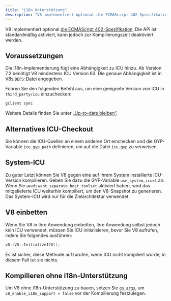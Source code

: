 ```yaml
---
title: "i18n Unterstützung"
description: "V8 implementiert optional die ECMAScript 402-Spezifikation. Die API ist standardmäßig aktiviert, kann jedoch zur Kompilierungszeit deaktiviert werden."
---
```

V8 implementiert optional [die ECMAScript 402-Spezifikation](https://tc39.es/ecma402/). Die API ist standardmäßig aktiviert, kann jedoch zur Kompilierungszeit deaktiviert werden.

## Voraussetzungen

Die i18n-Implementierung fügt eine Abhängigkeit zu ICU hinzu. Ab Version 7.2 benötigt V8 mindestens ICU Version 63. Die genaue Abhängigkeit ist in [V8s `DEPS`-Datei](https://chromium.googlesource.com/v8/v8.git/+/master/DEPS) angegeben.

Führen Sie den folgenden Befehl aus, um eine geeignete Version von ICU in `third_party/icu` einzuchecken:

```bash
gclient sync
```

Weitere Details finden Sie unter [„Up-to-date bleiben“](/docs/source-code#staying-up-to-date).

## Alternatives ICU-Checkout

Sie können die ICU-Quellen an einem anderen Ort einchecken und die GYP-Variable `icu_gyp_path` definieren, um auf die Datei `icu.gyp` zu verweisen.

## System-ICU

Zu guter Letzt können Sie V8 gegen eine auf Ihrem System installierte ICU-Version kompilieren. Geben Sie dazu die GYP-Variable `use_system_icu=1` an. Wenn Sie auch `want_separate_host_toolset` aktiviert haben, wird das mitgelieferte ICU weiterhin kompiliert, um den V8-Snapshot zu generieren. Das System-ICU wird nur für die Zielarchitektur verwendet.

## V8 einbetten

Wenn Sie V8 in Ihre Anwendung einbetten, Ihre Anwendung selbst jedoch kein ICU verwendet, müssen Sie ICU initialisieren, bevor Sie V8 aufrufen, indem Sie folgendes ausführen:

```cpp
v8::V8::InitializeICU();
```

Es ist sicher, diese Methode aufzurufen, wenn ICU nicht kompiliert wurde; in diesem Fall tut sie nichts.

## Kompilieren ohne i18n-Unterstützung

Um V8 ohne i18n-Unterstützung zu bauen, setzen Sie [`gn args`](/docs/build-gn#gn), um `v8_enable_i18n_support = false` vor der Kompilierung festzulegen.
